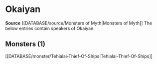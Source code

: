 ﻿---
id: '99'
name: Okaiyan
rarity: Rare
source: '[[DATABASE/source/Monsters of Myth|Monsters of Myth]]'
trait:
- '[[DATABASE/trait/Rare|Rare]]'
type: Language

---
# Okaiyan

**Source** [[DATABASE/source/Monsters of Myth|Monsters of Myth]]
The below entries contain speakers of Okaiyan.

## Monsters (1)

[[DATABASE/monster/Tehialai-Thief-Of-Ships|Tehialai-Thief-Of-Ships]]